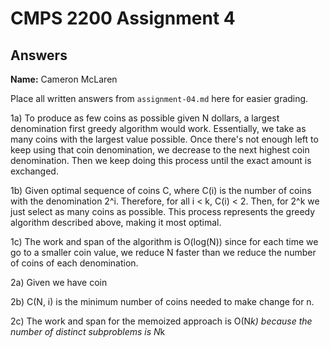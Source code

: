 # CMPS 2200 Assignment 4
## Answers

**Name:** Cameron McLaren


Place all written answers from `assignment-04.md` here for easier grading.

1a) To produce as few coins as possible given N dollars, a largest denomination first greedy algorithm would work. Essentially, we take as many coins with the largest value possible. Once there's not enough left to keep using that coin denomination, we decrease to the next highest coin denomination. Then we keep doing this process until the exact amount is exchanged.

1b) Given optimal sequence of coins C, where C(i) is the number of coins with the denomination 2^i. Therefore, for all i < k, C(i) < 2. Then, for 2^k we just select as many coins as possible. This process represents the greedy algorithm described above, making it most optimal.

1c) The work and span of the algorithm is O(log(N)) since for each time we go to a smaller coin value, we reduce N faster than we reduce the number of coins of each denomination.

2a) Given we have coin

2b) C(N, i) is the minimum number of coins needed to make change for n.

2c) The work and span for the memoized approach is O(N*k) because the number of distinct subproblems is N*k
